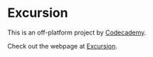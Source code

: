 # Excursion

This is an off-platform project by [Codecademy](www.codecademy.com).

Check out the webpage at [Excursion](https://tssanjai98.github.io/Excursion/).
